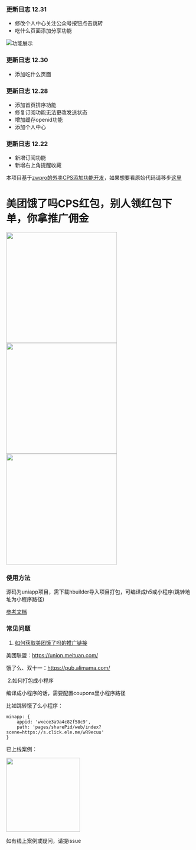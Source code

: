 ### 更新日志 12.31
- 修改个人中心关注公众号按钮点击跳转
- 吃什么页面添加分享功能

![功能展示](https://github.com/SunJackson/coupons-ss/raw/dev/examples/7057e518bd7fbb71c3e182bf208aeeda.gif)

### 更新日志 12.30
- 添加吃什么页面

### 更新日志 12.28

- 添加首页排序功能
- 修复订阅功能无法更改发送状态
- 增加缓存openid功能
- 添加个人中心

### 更新日志 12.22

- 新增订阅功能
- 新增右上角提醒收藏

本项目基于[zwpro的外卖CPS添加功能开发](https://github.com/zwpro/coupons)，如果想要看原始代码请移步[这里](https://github.com/zwpro/coupons)


# 美团饿了吗CPS红包，别人领红包下单，你拿推广佣金

<img src="https://github.com/SunJackson/coupons-ss/raw/dev/examples/index.png" width="300"/>
<img src="https://github.com/SunJackson/coupons-ss/raw/dev/examples/eatwhat.png" width="300"/>
<img src="https://github.com/SunJackson/coupons-ss/raw/dev/examples/home.png" width="300"/>


### 使用方法

源码为uniapp项目，需下载hbuilder导入项目打包，可编译成h5或小程序(跳转地址为小程序路径)

[参考文档](https://mp.weixin.qq.com/s/svrd4CSaArtP44m_8JNzNg)


### 常见问题
1. [如何获取美团饿了吗的推广链接](https://mp.weixin.qq.com/s/9EdkRBYL_O_OetzBT2rldw)

美团联盟：https://union.meituan.com/

饿了么、双十一：https://pub.alimama.com/

​	2.如何打包成小程序

编译成小程序的话，需要配置coupons里小程序路径

比如跳转饿了么小程序：

```
minapp: {
    appid: 'wxece3a9a4c82f58c9',
    path: 'pages/sharePid/web/index?scene=https://s.click.ele.me/wR9ecuu'
}
```

已上线案例：

<img src="[](https://github.com/SunJackson/coupons-ss/raw/dev/examples)/惠吃会喝.png" width="200"/>


如有线上案例或疑问，请提issue
